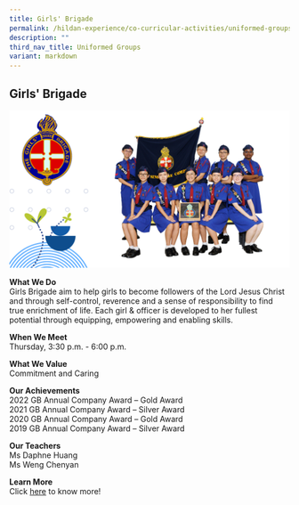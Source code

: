 ```yaml
---
title: Girls' Brigade
permalink: /hildan-experience/co-curricular-activities/uniformed-groups/girls-brigade/
description: ""
third_nav_title: Uniformed Groups
variant: markdown
---
```

Girls' Brigade
--------------

![](/images/CCA/Girls%20Brigade%202023.png)


**What We Do** <br>
Girls Brigade aim to help girls to become followers of the Lord Jesus Christ and through self-control, reverence and a sense of responsibility to find true
enrichment of life. Each girl &amp; officer is developed to her fullest potential through equipping, empowering and enabling skills. <br>

**When We Meet** <br>
Thursday, 3:30 p.m. - 6:00 p.m. <br> 

**What We Value** <br>
Commitment and Caring <br>

**Our Achievements**<br>
2022 GB Annual Company Award – Gold Award<br>
2021 GB Annual Company Award – Silver Award<br>
2020 GB Annual Company Award – Gold Award<br>
2019 GB Annual Company Award – Silver Award<br>

**Our Teachers** <br>
Ms Daphne Huang<br>
Ms Weng Chenyan<br>

**Learn More** <br>
Click&nbsp;[here](/files/CCA/GB%20PPT%20Slides%202021.pdf)&nbsp;to know more!